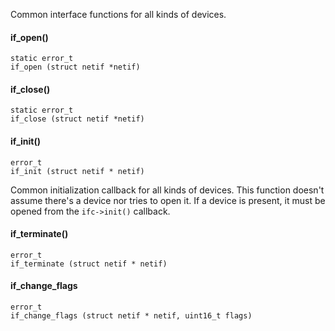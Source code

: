 Common interface functions for all kinds of devices.

#### if_open() #####
    static error_t
    if_open (struct netif *netif)

#### if_close() #####
    static error_t
    if_close (struct netif *netif)

#### if_init() #####
    error_t
    if_init (struct netif * netif)

Common initialization callback for all kinds of devices. 
This function doesn't assume there's a device nor tries to open it.
If a device is present, it must be opened from the `ifc->init()` callback.

#### if_terminate() #####
    error_t
    if_terminate (struct netif * netif)

#### if_change_flags #####
    error_t
    if_change_flags (struct netif * netif, uint16_t flags)
